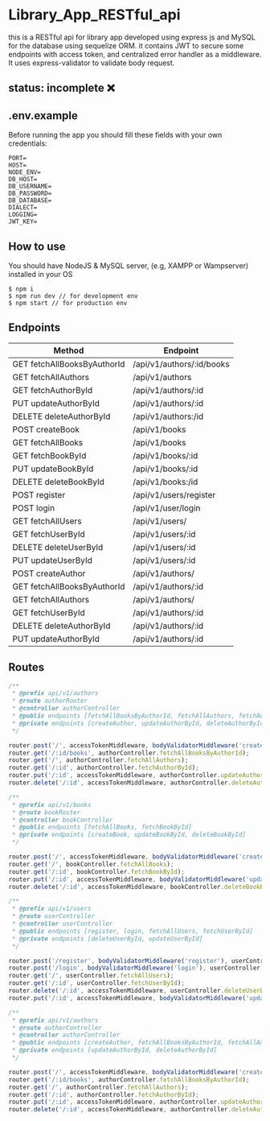 # Library_App_RESTful_api

this is a RESTful api for library app developed using express js and MySQL for the database using sequelize ORM. it contains JWT to secure some endpoints with access token, and centralized error handler as a middleware. It uses express-validator to validate body request.

## status: incomplete ❌

## .env.example

Before running the app you should fill these fields with your own credentials:

```
PORT=
HOST=
NODE_ENV=
DB_HOST=
DB_USERNAME=
DB_PASSWORD=
DB_DATABASE=
DIALECT=
LOGGING=
JWT_KEY=
```

## How to use

You should have NodeJS & MySQL server, (e.g, XAMPP or Wampserver) installed in your OS

```
$ npm i
$ npm run dev // for development env
$ npm start // for production env
```

## Endpoints

| Method                      | Endpoint                  |
| --------------------------- | ------------------------- |
| GET fetchAllBooksByAuthorId | /api/v1/authors/:id/books |
| GET fetchAllAuthors         | /api/v1/authors           |
| GET fetchAuthorById         | /api/v1/authors/:id       |
| PUT updateAuthorById        | /api/v1/authors/:id       |
| DELETE deleteAuthorById     | /api/v1/authors:/id       |
| POST createBook             | /api/v1/books             |
| GET fetchAllBooks           | /api/v1/books             |
| GET fetchBookById           | /api/v1/books/:id         |
| PUT updateBookById          | /api/v1/books/:id         |
| DELETE deleteBookById       | /api/v1/books:/id         |
| POST register               | /api/v1/users/register    |
| POST login                  | /api/v1/user/login        |
| GET fetchAllUsers           | /api/v1/users/            |
| GET fetchUserById           | /api/v1/users/:id         |
| DELETE deleteUserById       | /api/v1/users/:id         |
| PUT updateUserById          | /api/v1/users/:id         |
| POST createAuthor           | /api/v1/authors/          |
| GET fetchAllBooksByAuthorId | /api/v1/authors/:id       |
| GET fetchAllAuthors         | /api/v1/authors/          |
| GET fetchUserById           | /api/v1/authors/:id       |
| DELETE deleteAuthorById     | /api/v1/authors/:id       |
| PUT updateAuthorById        | /api/v1/authors/:id       |

## Routes

```javascript
/**
 * @prefix api/v1/authors
 * @route authorRouter
 * @controller authorController
 * @public endpoints [fetchAllBooksByAuthorId, fetchAllAuthors, fetchAuthorById]
 * @private endpoints [createAuthor, updateAuthorById, deleteAuthorById]
 */

router.post('/', accessTokenMiddleware, bodyValidatorMiddleware('createAuthor'), authorController.createAuthor);
router.get('/:id/books', authorController.fetchAllBooksByAuthorId);
router.get('/', authorController.fetchAllAuthors);
router.get('/:id', authorController.fetchAuthorById);
router.put('/:id', accessTokenMiddleware, authorController.updateAuthorById);
router.delete('/:id', accessTokenMiddleware, authorController.deleteAuthorById);

/**
 * @prefix api/v1/books
 * @route bookRouter
 * @controller bookController
 * @public endpoints [fetchAllBooks, fetchBookById]
 * @private endpoints [createBook, updateBookById, deleteBookById]
 */

router.post('/', accessTokenMiddleware, bodyValidatorMiddleware('createBook'), bookController.createBook);
router.get('/', bookController.fetchAllBooks);
router.get('/:id', bookController.fetchBookById);
router.put('/:id', accessTokenMiddleware, bodyValidatorMiddleware('updateBookById'), bookController.updateBookById);
router.delete('/:id', accessTokenMiddleware, bookController.deleteBookById);

/**
 * @prefix api/v1/users
 * @route userController
 * @controller userController
 * @public endpoints [register, login, fetchAllUsers, fetchUserById]
 * @private endpoints [deleteUserById, updateUserById]
 */

router.post('/register', bodyValidatorMiddleware('register'), userController.register);
router.post('/login', bodyValidatorMiddleware('login'), userController.login);
router.get('/', userController.fetchAllUsers);
router.get('/:id', userController.fetchUserById);
router.delete('/:id', accessTokenMiddleware, userController.deleteUserById);
router.put('/:id', accessTokenMiddleware, bodyValidatorMiddleware('updateUserById'), userController.updateUserById);

/**
 * @prefix api/v1/authors
 * @route authorController
 * @controller authorController
 * @public endpoints [createAuthor, fetchAllBooksByAuthorId, fetchAllAuthors]
 * @private endpoints [updateAuthorById, deleteAuthorById]
 */

router.post('/', accessTokenMiddleware, bodyValidatorMiddleware('createAuthor'), authorController.createAuthor);
router.get('/:id/books', authorController.fetchAllBooksByAuthorId);
router.get('/', authorController.fetchAllAuthors);
router.get('/:id', authorController.fetchAuthorById);
router.put('/:id', accessTokenMiddleware, authorController.updateAuthorById);
router.delete('/:id', accessTokenMiddleware, authorController.deleteAuthorById);
```
